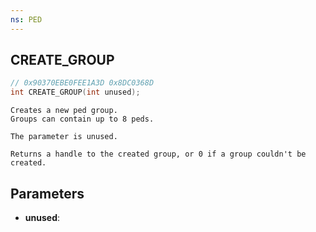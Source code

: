 ```yaml
---
ns: PED
---
```

## CREATE_GROUP

```c
// 0x90370EBE0FEE1A3D 0x8DC0368D
int CREATE_GROUP(int unused);
```

```
Creates a new ped group.
Groups can contain up to 8 peds.

The parameter is unused.

Returns a handle to the created group, or 0 if a group couldn't be created.
```

## Parameters
* **unused**:
